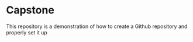 # Capstone
This repository is a demonstration of how to create a Github repository and properly set it up
